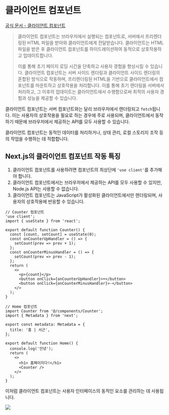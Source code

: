 # 클라이언트 컴포넌트

[공식 문서 - 클라이언트 컴포넌트](https://nextjs.org/docs/getting-started/react-essentials#client-components)

> 클라이언트 컴포넌트는 브라우저에서 실행되는 컴포넌트로, 서버에서 프리렌더링된 HTML 파일을 받아와 클라이언트에게 전달받습니다. 클라이언트는 HTML 파일을 받은 후 클라이언트 컴포넌트를 하이드레이션하여 동적으로 상호작용하고 업데이트합니다.
> 
> 이를 통해 초기 페이지 로딩 시간을 단축하고 사용자 경험을 향상시킬 수 있습니다. 클라이언트 컴포넌트는 서버 사이드 렌더링과 클라이언트 사이드 렌더링의 혼합된 방식으로 작동하며, 프리렌더링된 HTML을 기반으로 클라이언트에서 컴포넌트를 마운트하고 상호작용을 처리합니다. 이를 통해 초기 렌더링을 서버에서 처리하고, 그 이후의 업데이트는 클라이언트에서 수행함으로써 최적의 사용자 경험과 성능을 제공할 수 있습니다.

클라이언트 컴포넌트는 서버 컴포넌트와는 달리 브라우저에서 렌더링되고 `fetch`됩니다. 이는 사용자의 상호작용을 필요로 하는 경우에 주로 사용되며, 클라이언트에서 동작하기 때문에 브라우저에서 제공하는 API를 모두 사용할 수 있습니다. 

클라이언트 컴포넌트는 동적인 데이터를 처리하거나, 상태 관리, 로컬 스토리지 조작 등의 작업을 수행하는 데 적합합니다.

## Next.js의 클라이언트 컴포넌트 작동 특징

1. 클라이언트 컴포넌트를 사용하려면 컴포넌트의 최상단에 `'use client'`를 추가해야 합니다.
2. 클라이언트 컴포넌트에서는 브라우저에서 제공하는 API를 모두 사용할 수 있지만, Node.js API는 사용할 수 없습니다.
3. 클라이언트 컴포넌트는 JavaScript가 활성화된 클라이언트에서만 렌더링되며, 사용자의 상호작용에 반응할 수 있습니다.

```tsx
// Counter 컴포넌트
'use client';
import { useState } from 'react';

export default function Counter() {
  const [count, setCount] = useState(0);
  const onCounterUpHandler = () => {
    setCount(prev => prev + 1);
  };
  const onCounterMinusHandler = () => {
    setCount(prev => prev - 1);
  };
  return (
    <>
      <p>{count}</p>
      <button onClick={onCounterUpHandler}>+</button>
      <button onClick={onCounterMinusHandler}>-</button>
    </>
  );
}

// Home 컴포넌트
import Counter from '@/components/Counter';
import { Metadata } from 'next';

export const metadata: Metadata = {
  title: '홈 | 서근',
};

export default function Home() {
  console.log('안녕');
  return (
    <>
      <h1> 홈페이지다!</h1>
      <Counter />
    </>
  );
}
```

이처럼 클라이언트 컴포넌트는 사용자 인터페이스의 동적인 요소를 관리하는 데 사용됩니다.

![](https://i.imgur.com/sKuX4o8.png)
